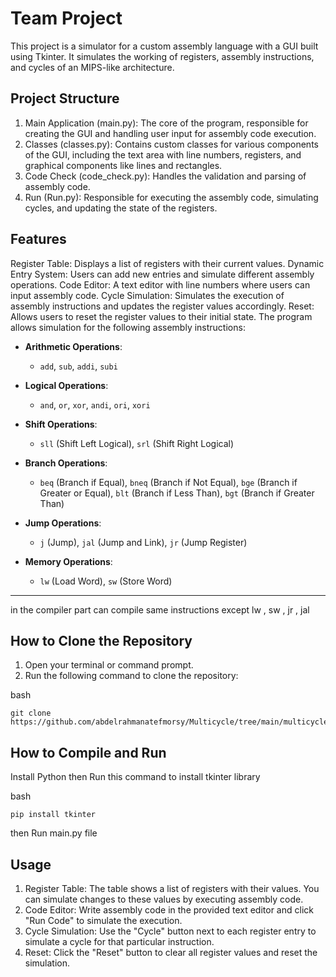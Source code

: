 # Team Project

This project is a simulator for a custom assembly language with a GUI built using Tkinter. It simulates the working of registers, assembly instructions, and cycles of an MIPS-like architecture.

## Project Structure

1. Main Application (main.py): The core of the program, responsible for creating the GUI and handling user input for assembly code execution.
2. Classes (classes.py): Contains custom classes for various components of the GUI, including the text area with line numbers, registers, and graphical components like lines and rectangles.
3. Code Check (code_check.py): Handles the validation and parsing of assembly code.
4. Run (Run.py): Responsible for executing the assembly code, simulating cycles, and updating the state of the registers.

## Features

Register Table: Displays a list of registers with their current values.
Dynamic Entry System: Users can add new entries and simulate different assembly operations.
Code Editor: A text editor with line numbers where users can input assembly code.
Cycle Simulation: Simulates the execution of assembly instructions and updates the register values accordingly.
Reset: Allows users to reset the register values to their initial state.
The program allows simulation for the following assembly instructions:  

- **Arithmetic Operations**:  
  - `add`, `sub`, `addi`, `subi`  

- **Logical Operations**:  
  - `and`, `or`, `xor`, `andi`, `ori`, `xori`  

- **Shift Operations**:  
  - `sll` (Shift Left Logical), `srl` (Shift Right Logical)  

- **Branch Operations**:  
  - `beq` (Branch if Equal), `bneq` (Branch if Not Equal), `bge` (Branch if Greater or Equal), `blt` (Branch if Less Than), `bgt` (Branch if Greater Than)  

- **Jump Operations**:  
  - `j` (Jump), `jal` (Jump and Link), `jr` (Jump Register)  

- **Memory Operations**:  
  - `lw` (Load Word), `sw` (Store Word)  

---
in the compiler part can compile same instructions except lw , sw , jr , jal

## How to Clone the Repository

1. Open your terminal or command prompt.
2. Run the following command to clone the repository:

bash

  ```
git clone https://github.com/abdelrahmanatefmorsy/Multicycle/tree/main/multicycle
  ```

## How to Compile and Run

Install Python then Run this command to install tkinter library

bash

  ```
  pip install tkinter
  ```
then Run main.py file

## Usage
1. Register Table: The table shows a list of registers with their values. You can simulate changes to these values by executing assembly code.
2. Code Editor: Write assembly code in the provided text editor and click "Run Code" to simulate the execution.
3. Cycle Simulation: Use the "Cycle" button next to each register entry to simulate a cycle for that particular instruction.
4. Reset: Click the "Reset" button to clear all register values and reset the simulation.
